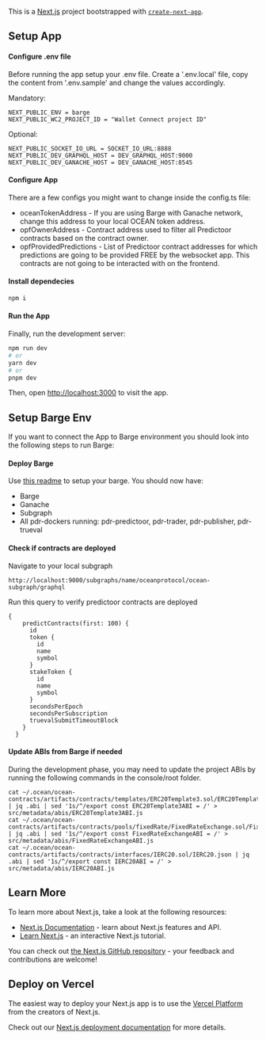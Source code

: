 This is a [Next.js](https://nextjs.org/) project bootstrapped with [`create-next-app`](https://github.com/vercel/next.js/tree/canary/packages/create-next-app).

## Setup App

#### Configure .env file

Before running the app setup your .env file.
Create a '.env.local' file, copy the content from '.env.sample' and change the values accordingly.

Mandatory:

```
NEXT_PUBLIC_ENV = barge
NEXT_PUBLIC_WC2_PROJECT_ID = "Wallet Connect project ID"
```

Optional:

```
NEXT_PUBLIC_SOCKET_IO_URL = SOCKET_IO_URL:8888
NEXT_PUBLIC_DEV_GRAPHQL_HOST = DEV_GRAPHQL_HOST:9000
NEXT_PUBLIC_DEV_GANACHE_HOST = DEV_GANACHE_HOST:8545
```

#### Configure App

There are a few configs you might want to change inside the config.ts file:

- oceanTokenAddress - If you are using Barge with Ganache network, change this address to your local OCEAN token address.
- opfOwnerAddress - Contract address used to filter all Predictoor contracts based on the contract owner.
- opfProvidedPredictions - List of Predictoor contract addresses for which predictions are going to be provided FREE by the websocket app. This contracts are not going to be interacted with on the frontend.

#### Install dependecies

```bash
npm i
```

#### Run the App

Finally, run the development server:

```bash
npm run dev
# or
yarn dev
# or
pnpm dev
```

Then, open [http://localhost:3000](http://localhost:3000) to visit the app.

## Setup Barge Env

If you want to connect the App to Barge environment you should look into the following steps to run Barge:

#### Deploy Barge

Use [this readme](https://github.com/oceanprotocol/pdr-trueval/blob/main/README_local_full_flow.md#full-barge) to setup your barge.
You should now have:

- Barge
- Ganache
- Subgraph
- All pdr-dockers running: pdr-predictoor, pdr-trader, pdr-publisher, pdr-trueval

<!-- #### Copy the address.json file into metadata
// Use sed to update address.json rather than copying things manually

At this point, you may need to copy the address from your local system `~/.ocean/ocean-contracts/` to this projects `src/metadata/` folder.

```
$ cp ~/.ocean/ocean-contracts/artifacts/address.json src/metadata/
``` -->

#### Check if contracts are deployed

Navigate to your local subgraph

```
http://localhost:9000/subgraphs/name/oceanprotocol/ocean-subgraph/graphql
```

Run this query to verify predictoor contracts are deployed

```
{
    predictContracts(first: 100) {
      id
      token {
        id
        name
        symbol
      }
      stakeToken {
        id
        name
        symbol
      }
      secondsPerEpoch
      secondsPerSubscription
      truevalSubmitTimeoutBlock
    }
  }
```

#### Update ABIs from Barge if needed

During the development phase, you may need to update the project ABIs by running the following commands in the console/root folder.

```
cat ~/.ocean/ocean-contracts/artifacts/contracts/templates/ERC20Template3.sol/ERC20Template3.json | jq .abi | sed '1s/^/export const ERC20Template3ABI = /' > src/metadata/abis/ERC20Template3ABI.js
cat ~/.ocean/ocean-contracts/artifacts/contracts/pools/fixedRate/FixedRateExchange.sol/FixedRateExchange.json | jq .abi | sed '1s/^/export const FixedRateExchangeABI = /' > src/metadata/abis/FixedRateExchangeABI.js
cat ~/.ocean/ocean-contracts/artifacts/contracts/interfaces/IERC20.sol/IERC20.json | jq .abi | sed '1s/^/export const IERC20ABI = /' > src/metadata/abis/IERC20ABI.js
```

## Learn More

To learn more about Next.js, take a look at the following resources:

- [Next.js Documentation](https://nextjs.org/docs) - learn about Next.js features and API.
- [Learn Next.js](https://nextjs.org/learn) - an interactive Next.js tutorial.

You can check out [the Next.js GitHub repository](https://github.com/vercel/next.js/) - your feedback and contributions are welcome!

## Deploy on Vercel

The easiest way to deploy your Next.js app is to use the [Vercel Platform](https://vercel.com/new?utm_medium=default-template&filter=next.js&utm_source=create-next-app&utm_campaign=create-next-app-readme) from the creators of Next.js.

Check out our [Next.js deployment documentation](https://nextjs.org/docs/deployment) for more details.
